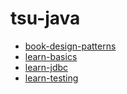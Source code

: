 # tsu-java

- [book-design-patterns](book-design-patterns)
- [learn-basics](learn-basics)
- [learn-jdbc](learn-jdbc)
- [learn-testing](learn-testing)